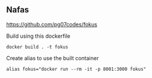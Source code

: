Nafas
---
https://github.com/pg07codes/fokus

Build using this dockerfile

`docker build . -t fokus`

Create alias to use the built container

`alias fokus="docker run --rm -it -p 8001:3000 fokus"`
